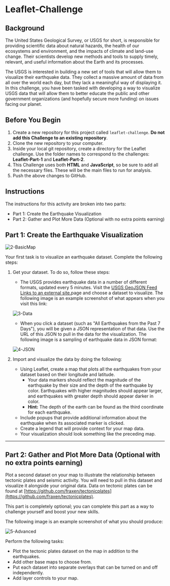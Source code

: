 # Leaflet-Challenge

## Background

The United States Geological Survey, or USGS for short, is responsible for providing scientific data about natural hazards, the health of our ecosystems and environment, and the impacts of climate and land-use change. Their scientists develop new methods and tools to supply timely, relevant, and useful information about the Earth and its processes.

The USGS is interested in building a new set of tools that will allow them to visualize their earthquake data. They collect a massive amount of data from all over the world each day, but they lack a meaningful way of displaying it. In this challenge, you have been tasked with developing a way to visualize USGS data that will allow them to better educate the public and other government organizations (and hopefully secure more funding) on issues facing our planet.

## Before You Begin

1.  Create a new repository for this project called  `leaflet-challenge`.  **Do not add this Challenge to an existing repository**.
2.  Clone the new repository to your computer. 
3.  Inside your local git repository, create a directory for the Leaflet challenge. Use the folder names to correspond to the challenges:  **Leaflet-Part-1**  and  **Leaflet-Part-2**.
4.  This Challenge uses both  **HTML**  and  **JavaScript**, so be sure to add all the necessary files. These will be the main files to run for analysis.
5.  Push the above changes to GitHub.
    
## Instructions

The instructions for this activity are broken into two parts:
-   Part 1: Create the Earthquake Visualization
-   Part 2: Gather and Plot More Data (Optional with no extra points earning)
    
## Part 1: Create the Earthquake Visualization

![2-BasicMap](https://static.bc-edx.com/data/dl-1-1/m15/lms/img/2-BasicMap.jpg)

Your first task is to visualize an earthquake dataset. Complete the following steps:

1.  Get your dataset. To do so, follow these steps:
    -   The USGS provides earthquake data in a number of different formats, updated every 5 minutes. Visit the  [USGS GeoJSON Feed Links to an external site.](http://earthquake.usgs.gov/earthquakes/feed/v1.0/geojson.php)page and choose a dataset to visualize. The following image is an example screenshot of what appears when you visit this link:
    
    ![3-Data](https://static.bc-edx.com/data/dl-1-1/m15/lms/img/3-Data.jpg)
    
    -   When you click a dataset (such as "All Earthquakes from the Past 7 Days"), you will be given a JSON representation of that data. Use the URL of this JSON to pull in the data for the visualization. The following image is a sampling of earthquake data in JSON format:
    
    ![4-JSON](https://static.bc-edx.com/data/dl-1-1/m15/lms/img/4-JSON.jpg)
    
2.  Import and visualize the data by doing the following:
    
    -   Using Leaflet, create a map that plots all the earthquakes from your dataset based on their longitude and latitude.
        -   Your data markers should reflect the magnitude of the earthquake by their size and the depth of the earthquake by color. Earthquakes with higher magnitudes should appear larger, and earthquakes with greater depth should appear darker in color.
        -   **Hint:**  The depth of the earth can be found as the third coordinate for each earthquake.
    -   Include popups that provide additional information about the earthquake when its associated marker is clicked.
    -   Create a legend that will provide context for your map data.
    -   Your visualization should look something like the preceding map.
        
----------

## Part 2: Gather and Plot More Data (Optional with no extra points earning)

Plot a second dataset on your map to illustrate the relationship between tectonic plates and seismic activity. You will need to pull in this dataset and visualize it alongside your original data. Data on tectonic plates can be found at  [https://github.com/fraxen/tectonicplates](https://github.com/fraxen/tectonicplates).

This part is completely optional; you can complete this part as a way to challenge yourself and boost your new skills.

The following image is an example screenshot of what you should produce:

![5-Advanced](https://static.bc-edx.com/data/dl-1-1/m15/lms/img/5-Advanced.jpg)

Perform the following tasks:
-   Plot the tectonic plates dataset on the map in addition to the earthquakes.
-   Add other base maps to choose from.    
-   Put each dataset into separate overlays that can be turned on and off independently.    
-   Add layer controls to your map.
